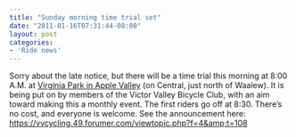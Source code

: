 ```yaml
---
title: "Sunday morning time trial set"
date: "2011-01-16T07:31:44-08:00"
layout: post
categories:
- 'Ride news'
---
```


Sorry about the late notice, but there will be a time trial this morning at 8:00 A.M. at [Virginia Park in Apple Valley](https://goo.gl/maps/Ek5E) (on Central, just north of Waalew). It is being put on by members of the Victor Valley Bicycle Club, with an aim toward making this a monthly event. The first riders go off at 8:30. There’s no cost, and everyone is welcome. See the announcement here: https://vvcycling.49.forumer.com/viewtopic.php?f=4&amp;t=108